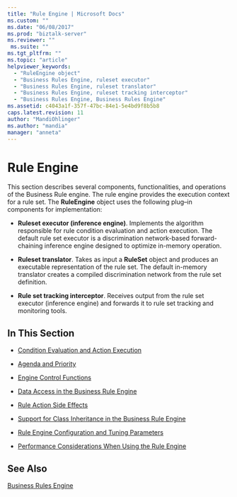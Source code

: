 ```yaml
---
title: "Rule Engine | Microsoft Docs"
ms.custom: ""
ms.date: "06/08/2017"
ms.prod: "biztalk-server"
ms.reviewer: ""
 ms.suite: ""
ms.tgt_pltfrm: ""
ms.topic: "article"
helpviewer_keywords: 
  - "RuleEngine object"
  - "Business Rules Engine, ruleset executor"
  - "Business Rules Engine, ruleset translator"
  - "Business Rules Engine, ruleset tracking interceptor"
  - "Business Rules Engine, Business Rules Engine"
ms.assetid: c4043a1f-357f-47bc-84e1-5e4bd9f8b5b8
caps.latest.revision: 11
author: "MandiOhlinger"
ms.author: "mandia"
manager: "anneta"
---
```

# Rule Engine
This section describes several components, functionalities, and operations of the Business Rule engine. The rule engine provides the execution context for a rule set. The **RuleEngine** object uses the following plug–in components for implementation:  
  
-   **Ruleset executor (inference engine)**. Implements the algorithm responsible for rule condition evaluation and action execution. The default rule set executor is a discrimination network-based forward-chaining inference engine designed to optimize in-memory operation.  
  
-   **Ruleset translator**. Takes as input a **RuleSet** object and produces an executable representation of the rule set. The default in-memory translator creates a compiled discrimination network from the rule set definition.  
  
-   **Rule set tracking interceptor**. Receives output from the rule set executor (inference engine) and forwards it to rule set tracking and monitoring tools.  
  
## In This Section  
  
-   [Condition Evaluation and Action Execution](../core/condition-evaluation-and-action-execution.md)  
  
-   [Agenda and Priority](../core/agenda-and-priority.md)  
  
-   [Engine Control Functions](../core/engine-control-functions.md)  
  
-   [Data Access in the Business Rule Engine](../core/data-access-in-the-business-rule-engine.md)  
  
-   [Rule Action Side Effects](../core/rule-action-side-effects.md)  
  
-   [Support for Class Inheritance in the Business Rule Engine](../core/support-for-class-inheritance-in-the-business-rule-engine.md)  
  
-   [Rule Engine Configuration and Tuning Parameters](../core/rule-engine-configuration-and-tuning-parameters.md)  
  
-   [Performance Considerations When Using the Rule Engine](../core/performance-considerations-when-using-the-rule-engine.md)  
  
## See Also  
 [Business Rules Engine](../core/business-rules-engine.md)